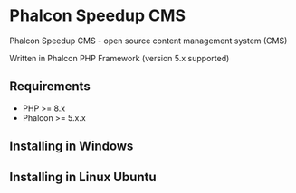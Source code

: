 # Phalcon Speedup CMS

Phalcon Speedup CMS - open source content management system (CMS)

Written in Phalcon PHP Framework (version 5.x supported)

## Requirements

* PHP >= 8.x
* Phalcon >= 5.x.x

## Installing in Windows

## Installing in Linux Ubuntu

